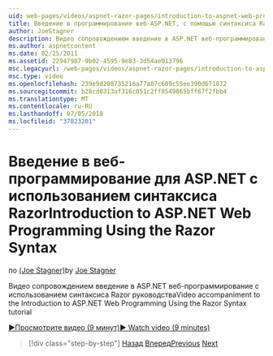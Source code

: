 ```yaml
---
uid: web-pages/videos/aspnet-razor-pages/introduction-to-aspnet-web-programming-using-the-razor-syntax
title: Введение в программирование веб-ASP.NET, с помощью синтаксиса Razor | Документация Майкрософт
author: JoeStagner
description: Видео сопровождением введение в ASP.NET веб-программирование с использованием синтаксиса Razor руководства
ms.author: aspnetcontent
ms.date: 02/25/2011
ms.assetid: 22947987-9b02-4595-9e83-3d54ae013796
msc.legacyurl: /web-pages/videos/aspnet-razor-pages/introduction-to-aspnet-web-programming-using-the-razor-syntax
msc.type: video
ms.openlocfilehash: 239e9d208735216a77a07c609c55ee390d671072
ms.sourcegitcommit: b28cd0313af316c051c2ff8549865bff67f2fbb4
ms.translationtype: MT
ms.contentlocale: ru-RU
ms.lasthandoff: 07/05/2018
ms.locfileid: "37823201"
---
```

<a name="introduction-to-aspnet-web-programming-using-the-razor-syntax"></a><span data-ttu-id="d6a6e-103">Введение в веб-программирование для ASP.NET с использованием синтаксиса Razor</span><span class="sxs-lookup"><span data-stu-id="d6a6e-103">Introduction to ASP.NET Web Programming Using the Razor Syntax</span></span>
====================
<span data-ttu-id="d6a6e-104">по [(Joe Stagner)](https://github.com/JoeStagner)</span><span class="sxs-lookup"><span data-stu-id="d6a6e-104">by [Joe Stagner](https://github.com/JoeStagner)</span></span>

<span data-ttu-id="d6a6e-105">Видео сопровождением введение в ASP.NET веб-программирование с использованием синтаксиса Razor руководства</span><span class="sxs-lookup"><span data-stu-id="d6a6e-105">Video accompaniment to the Introduction to ASP.NET Web Programming Using the Razor Syntax tutorial</span></span>

[<span data-ttu-id="d6a6e-106">&#9654;Просмотрите видео (9 минут)</span><span class="sxs-lookup"><span data-stu-id="d6a6e-106">&#9654; Watch video (9 minutes)</span></span>](https://channel9.msdn.com/Blogs/ASP-NET-Site-Videos/introduction-to-aspnet-web-programming-using-the-razor-syntax)

> [!div class="step-by-step"]
> <span data-ttu-id="d6a6e-107">[Назад](getting-started-with-webmatrix-and-aspnet-web-pages.md)
> [Вперед](creating-a-consistent-look-part-1.md)</span><span class="sxs-lookup"><span data-stu-id="d6a6e-107">[Previous](getting-started-with-webmatrix-and-aspnet-web-pages.md)
[Next](creating-a-consistent-look-part-1.md)</span></span>
